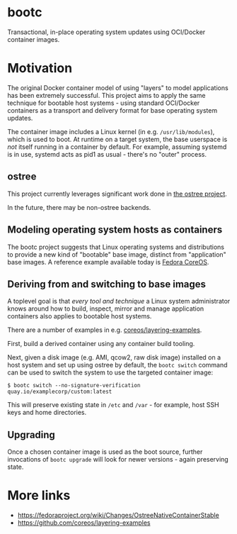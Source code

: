 # bootc

Transactional, in-place operating system updates using OCI/Docker container images.

# Motivation

The original Docker container model of using "layers" to model
applications has been extremely successful.  This project
aims to apply the same technique for bootable host systems - using
standard OCI/Docker containers as a transport and delivery format
for base operating system updates.

The container image includes a Linux kernel (in e.g. `/usr/lib/modules`),
which is used to boot.  At runtime on a target system, the base userspace is
*not* itself running in a container by default.  For example, assuming
systemd is in use, systemd acts as pid1 as usual - there's no "outer" process.

## ostree

This project currently leverages significant work done in
[the ostree project](https://github.com/ostreedev/ostree-rs-ext/).

In the future, there may be non-ostree backends.

## Modeling operating system hosts as containers 

The bootc project suggests that Linux operating systems and distributions
to provide a new kind of "bootable" base image, distinct from "application"
base images.  A reference example available today is
[Fedora CoreOS](https://quay.io/repository/fedora/fedora-coreos).

## Deriving from and switching to base images

A toplevel goal is that *every tool and technique* a Linux system
administrator knows around how to build, inspect, mirror and manage
application containers also applies to bootable host systems.

There are a number of examples in e.g. [coreos/layering-examples](https://github.com/coreos/layering-examples).

First, build a derived container using any container build tooling.

Next, given a disk image (e.g. AMI, qcow2, raw disk image) installed on a host
system and set up using ostree by default, the `bootc switch` command
can be used to switch the system to use the targeted container image:

```
$ bootc switch --no-signature-verification quay.io/examplecorp/custom:latest
```

This will preserve existing state in `/etc` and `/var` - for example,
host SSH keys and home directories.

## Upgrading

Once a chosen container image is used as the boot source, further
invocations of `bootc upgrade` will look for newer versions - again
preserving state.

# More links 

- https://fedoraproject.org/wiki/Changes/OstreeNativeContainerStable
- https://github.com/coreos/layering-examples

